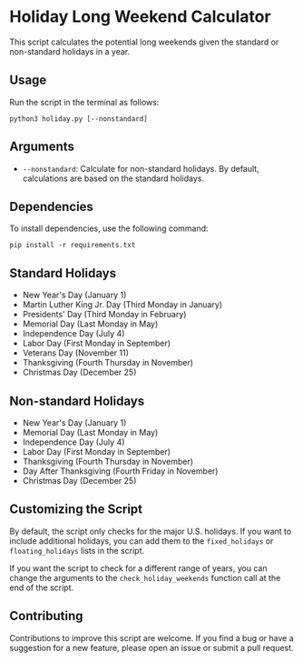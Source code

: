 # Holiday Long Weekend Calculator

This script calculates the potential long weekends given the standard or non-standard holidays in a year.

## Usage

Run the script in the terminal as follows:

```
python3 holiday.py [--nonstandard]
```

## Arguments

- `--nonstandard`: Calculate for non-standard holidays. By default, calculations are based on the standard holidays.

## Dependencies

To install dependencies, use the following command:

```
pip install -r requirements.txt
```

## Standard Holidays

- New Year's Day (January 1)
- Martin Luther King Jr. Day (Third Monday in January)
- Presidents' Day (Third Monday in February)
- Memorial Day (Last Monday in May)
- Independence Day (July 4)
- Labor Day (First Monday in September)
- Veterans Day (November 11)
- Thanksgiving (Fourth Thursday in November)
- Christmas Day (December 25)

## Non-standard Holidays

- New Year's Day (January 1)
- Memorial Day (Last Monday in May)
- Independence Day (July 4)
- Labor Day (First Monday in September)
- Thanksgiving (Fourth Thursday in November)
- Day After Thanksgiving (Fourth Friday in November)
- Christmas Day (December 25)

## Customizing the Script

By default, the script only checks for the major U.S. holidays. If you want to include additional holidays, you can add them to the `fixed_holidays` or `floating_holidays` lists in the script.

If you want the script to check for a different range of years, you can change the arguments to the `check_holiday_weekends` function call at the end of the script.

## Contributing

Contributions to improve this script are welcome. If you find a bug or have a suggestion for a new feature, please open an issue or submit a pull request.

